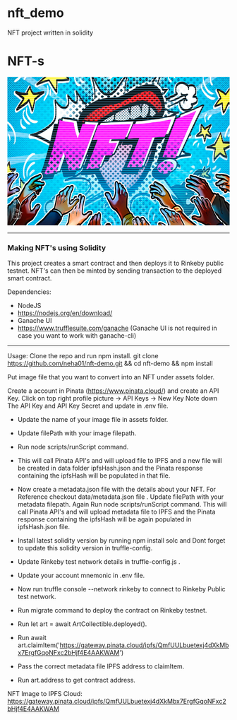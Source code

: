 # nft_demo
NFT project written in solidity 


# NFT-s
![An Image of NFT's](nft_logo.jpg)

--------------------------
### Making NFT's using Solidity

This project creates a smart contract and then deploys it to Rinkeby public testnet. NFT's can then be minted by sending transaction to the deployed smart contract.


Dependencies:
* NodeJS
* https://nodejs.org/en/download/
* Ganache UI
* https://www.trufflesuite.com/ganache
(Ganache UI is not required in case you want to work with ganache-cli)
--------------------------
Usage:
Clone the repo and run npm install.
git clone https://github.com/neha01/nft-demo.git && cd nft-demo && npm install

Put image file that you want to convert into an NFT under assets folder.

Create a account in Pinata (https://www.pinata.cloud/) and create an API Key.
Click on top right profile picture -> API Keys -> New Key
Note down The API Key and API Key Secret and update in .env file.

* Update the name of your image file in assets folder.
* Update filePath with your image filepath.
* Run node scripts/runScript command.
* This will call Pinata API's and will upload file to IPFS and a new file will be created in data folder ipfsHash.json and the Pinata response containing the ipfsHash will be populated in that file.

* Now create a metadata.json file with the details about your NFT. For Reference checkout data/metadata.json file . Update filePath with your metadata filepath. Again Run node scripts/runScript command. This will call Pinata API's and will upload metadata file to IPFS and the Pinata response containing the ipfsHash will be again populated in ipfsHash.json file.

* Install latest solidity version by running npm install solc and Dont forget to update this solidity version in truffle-config.

* Update Rinkeby test network details in truffle-config.js .
* Update your account mnemonic in .env file.
* Now run truffle console --network rinkeby to connect to Rinkeby Public test network.
* Run migrate command to deploy the contract on Rinkeby testnet.
* Run let art = await ArtCollectible.deployed().
* Run await art.claimItem('https://gateway.pinata.cloud/ipfs/QmfUULbuetexj4dXkMbx7ErgfGqoNFxc2bHjf4E4AAKWAM')
* Pass the correct metadata file IPFS address to claimItem.
* Run art.address to get contract address.

NFT Image to IPFS Cloud: https://gateway.pinata.cloud/ipfs/QmfUULbuetexj4dXkMbx7ErgfGqoNFxc2bHjf4E4AAKWAM
